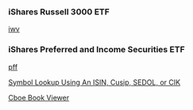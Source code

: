 
### iShares Russell 3000 ETF
[iwv](https://www.ishares.com/us/products/239714/iwv)

### iShares Preferred and Income Securities ETF
[pff](https://www.ishares.com/us/products/239826/pff)

[Symbol Lookup Using An ISIN, Cusip, SEDOL, or CIK](https://stockmarketmba.com/symbollookupusingidentifier.php)

[Cboe Book Viewer](https://markets.cboe.com/us/equities/market_statistics/book_viewer/)
